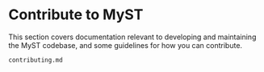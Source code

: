 # Contribute to MyST

This section covers documentation relevant to developing and maintaining the MyST
codebase, and some guidelines for how you can contribute.

```{toctree}
contributing.md
```

